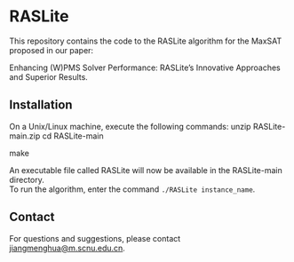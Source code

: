 # RASLite

This repository contains the code to the RASLite algorithm for the MaxSAT proposed in our paper: 

Enhancing (W)PMS Solver Performance: RASLite’s Innovative Approaches and Superior Results.

## Installation

On a Unix/Linux machine, execute the following commands:
unzip RASLite-main.zip
cd RASLite-main

make

An executable file called RASLite will now be available in the RASLite-main directory.  
To run the algorithm, enter the command `./RASLite instance_name`.

## Contact

For questions and suggestions, please contact jiangmenghua@m.scnu.edu.cn.
